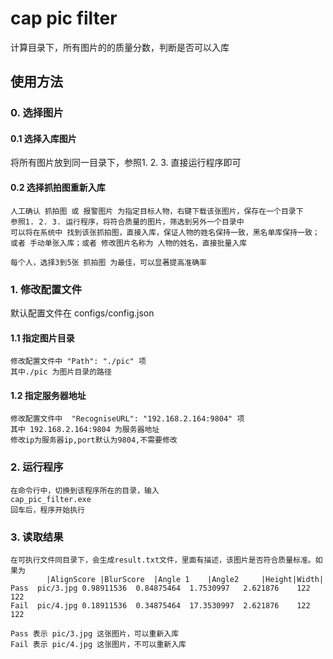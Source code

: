 # cap pic filter
计算目录下，所有图片的的质量分数，判断是否可以入库

## 使用方法
### 0. 选择图片
#### 0.1 选择入库图片
将所有图片放到同一目录下，参照1. 2. 3. 直接运行程序即可
#### 0.2 选择抓拍图重新入库
```
人工确认 抓拍图 或 报警图片 为指定目标人物，右键下载该张图片，保存在一个目录下
参照1. 2. 3. 运行程序，将符合质量的图片，筛选到另外一个目录中
可以将在系统中 找到该张抓拍图，直接入库，保证人物的姓名保持一致，黑名单库保持一致；或者 手动单张入库；或者 修改图片名称为 人物的姓名，直接批量入库

每个人，选择3到5张 抓拍图 为最佳，可以显著提高准确率
```

### 1. 修改配置文件
默认配置文件在 configs/config.json
#### 1.1 指定图片目录
```
修改配置文件中 "Path": "./pic" 项
其中./pic 为图片目录的路径
```
#### 1.2 指定服务器地址
```
修改配置文件中  "RecogniseURL": "192.168.2.164:9804" 项
其中 192.168.2.164:9804 为服务器地址
修改ip为服务器ip,port默认为9804,不需要修改
```
### 2. 运行程序
```
在命令行中，切换到该程序所在的目录，输入
cap_pic_filter.exe
回车后，程序开始执行
```
### 3. 读取结果
```
在可执行文件同目录下，会生成result.txt文件，里面有描述，该图片是否符合质量标准。如果为
		|AlignScore	|BlurScore	|Angle 1 	|Angle2		|Height|Width|
Pass  pic/3.jpg 0.98911536 	0.84875464 	1.7530997  	2.621876 	122 	122
Fail  pic/4.jpg 0.18911536 	0.34875464 	17.3530997 	2.621876 	122 	122

Pass 表示 pic/3.jpg 这张图片，可以重新入库
Fail 表示 pic/4.jpg 这张图片，不可以重新入库
```
